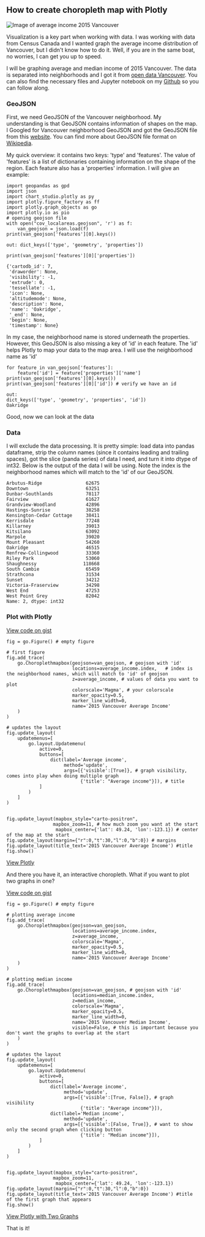 ## How to create choropleth map with Plotly
![Image of average income 2015 Vancouver](https://github.com/chestnutcone/plotly_choropleth_tutorial/blob/master/2015_vancouver_average_income.png)

Visualization is a key part when working with data. I was working with data from Census Canada and I wanted graph the average income distribution of Vancouver, but I didn't know how to do it. Well, if you are in the same boat, no worries, I can get you up to speed.

I will be graphing average and median income of 2015 Vancouver. The data is separated into neighborhoods and I got it from [open data Vancouver](https://opendata.vancouver.ca/explore/dataset/census-local-area-profiles-2016/information/). You can also find the necessary files and Jupyter notebook on my [Github](https://github.com/chestnutcone/plotly_choropleth_tutorial) so you can follow along.

### GeoJSON

First, we need GeoJSON of the Vancouver neighborhood. My understanding is that GeoJSON contains information of shapes on the map. I Googled for Vancouver neighborhood GeoJSON and got the GeoJSON file from this [website](https://audreychowster.carto.com/tables/vancouver_neighbourhoods/public/map). You can find more about GeoJSON file format on [Wikipedia](https://en.wikipedia.org/wiki/GeoJSON). 

My quick overview: it contains two keys: 'type' and 'features'. The value of 'features' is a list of dictionaries containing information on the shape of the region. Each feature also has a 'properties' information. I will give an example:

```import pandas as pd
import geopandas as gpd
import json
import chart_studio.plotly as py
import plotly.figure_factory as ff
import plotly.graph_objects as go
import plotly.io as pio
# opening geojson file
with open("cov_localareas.geojson", 'r') as f:
    van_geojson = json.load(f)
print(van_geojson['features'][0].keys())
``` 

```
out: dict_keys(['type', 'geometry', 'properties'])
```

```
print(van_geojson['features'][0]['properties'])
```

```out: 
{'cartodb_id': 7,
 'draworder': None,
 'visibility': -1,
 'extrude': 0,
 'tessellate': -1,
 'icon': None,
 'altitudemode': None,
 'description': None,
 'name': 'Oakridge',
 '_end': None,
 'begin': None,
 'timestamp': None}
 ``` 

In my case, the neighborhood name is stored underneath the properties. However, this GeoJSON is also missing a key of 'id' in each feature. The 'id' helps Plotly to map your data to the map area. I will use the neighborhood name as 'id' 

```
for feature in van_geojson['features']:
    feature['id'] = feature['properties']['name']
print(van_geojson['features'][0].keys())
print(van_geojson['features'][0]['id']) # verify we have an id
```

```
out:
dict_keys(['type', 'geometry', 'properties', 'id'])
Oakridge
```

Good, now we can look at the data

### Data
I will exclude the data processing. It is pretty simple: load data into pandas dataframe, strip the column names (since it contains leading and trailing spaces), got the slice (panda series) of data I need, and turn it into dtype of int32. Below is the output of the data I will be using. Note the index is the neighborhood names which will match to the 'id' of our GeoJSON.

```
Arbutus-Ridge                62675
Downtown                     63251
Dunbar-Southlands            78117
Fairview                     61627
Grandview-Woodland           42896
Hastings-Sunrise             38258
Kensington-Cedar Cottage     38411
Kerrisdale                   77248
Killarney                    39013
Kitsilano                    63092
Marpole                      39020
Mount Pleasant               54260
Oakridge                     46515
Renfrew-Collingwood          33360
Riley Park                   53060
Shaughnessy                 118668
South Cambie                 65459
Strathcona                   31534
Sunset                       34212
Victoria-Fraserview          34298
West End                     47253
West Point Grey              82042
Name: 2, dtype: int32
```

### Plot with Plotly
[View code on gist](https://gist.github.com/chestnutcone/68b1e992de68c6850a0cbe354b4db620)
```
fig = go.Figure() # empty figure

# first figure
fig.add_trace(
    go.Choroplethmapbox(geojson=van_geojson, # geojson with 'id'
                        locations=average_income.index,   # index is the neighborhood names, which will match to 'id' of geojson
                        z=average_income, # values of data you want to plot
                        colorscale='Magma', # your colorscale
                        marker_opacity=0.5, 
                        marker_line_width=0, 
                        name='2015 Vancouver Average Income'
    )
)
    
# updates the layout
fig.update_layout(
    updatemenus=[
        go.layout.Updatemenu(
            active=0,
            buttons=[
                dict(label='Average income',
                     method='update',
                     args=[{'visible':[True]}, # graph visibility, comes into play when doing multiple graph
                           {'title': "Average income"}]), # title
            ]
        )
    ]
)


fig.update_layout(mapbox_style="carto-positron",
                 mapbox_zoom=11, # how much zoom you want at the start
                  mapbox_center={'lat': 49.24, 'lon':-123.1}) # center of the map at the start
fig.update_layout(margin={"r":0,"t":30,"l":0,"b":0}) # margins
fig.update_layout(title_text='2015 Vancouver Average Income') #title
fig.show()
```

[View Plotly](https://chestnutcone.github.io/plotly_choropleth_tutorial/vancouver_average_income.html)

And there you have it, an interactive choropleth. What if you want to plot two graphs in one?

[View code on gist](https://gist.github.com/chestnutcone/2865518b70fd8a97ef69eddfda672b7b)

```
fig = go.Figure() # empty figure

# plotting average income
fig.add_trace(
    go.Choroplethmapbox(geojson=van_geojson,
                        locations=average_income.index,   
                        z=average_income, 
                        colorscale='Magma', 
                        marker_opacity=0.5, 
                        marker_line_width=0, 
                        name='2015 Vancouver Average Income'
    )
)

# plotting median income
fig.add_trace(
    go.Choroplethmapbox(geojson=van_geojson, # geojson with 'id'
                        locations=median_income.index,
                        z=median_income, 
                        colorscale='Magma', 
                        marker_opacity=0.5, 
                        marker_line_width=0, 
                        name='2015 Vancouver Median Income',
                        visible=False, # this is important because you don't want the graphs to overlap at the start
    )
)
    
# updates the layout
fig.update_layout(
    updatemenus=[
        go.layout.Updatemenu(
            active=0,
            buttons=[
                dict(label='Average income',
                     method='update',
                     args=[{'visible':[True, False]}, # graph visibility
                           {'title': "Average income"}]),
                dict(label='Median income', 
                     method='update',
                     args=[{'visible':[False, True]}, # want to show only the second graph when clicking button
                           {'title': "Median income"}]),
            ]
        )
    ]
)


fig.update_layout(mapbox_style="carto-positron",
                 mapbox_zoom=11, 
                  mapbox_center={'lat': 49.24, 'lon':-123.1}) 
fig.update_layout(margin={"r":0,"t":30,"l":0,"b":0})
fig.update_layout(title_text='2015 Vancouver Average Income') #title of the first graph that appears
fig.show()
```

[View Plotly with Two Graphs](https://chestnutcone.github.io/plotly_choropleth_tutorial/vancouver_average_median_income.html)

That is it!
